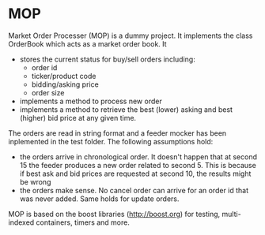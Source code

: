 # MOP
Market Order Processer (MOP) is a dummy project. It implements the class OrderBook which acts as a market order book. It
* stores the current status for buy/sell orders including: 
    * order id
    * ticker/product code
    * bidding/asking price
    * order size
* implements a method to process new order
* implements a method to retrieve the best (lower) asking and best (higher) bid price at any given time.

The orders are read in string format and a feeder mocker has been inplemented in the test folder.
The following assumptions hold:
* the orders arrive in chronological order. It doesn't happen that at second 15 the feeder produces a new order related to second 5. This is because if best ask and bid prices are requested at second 10, the results might be wrong
* the orders make sense. No cancel order can arrive for an order id that was never added. Same holds for update orders. 

MOP is based on the boost libraries (http://boost.org) for testing, multi-indexed containers, timers and more. 